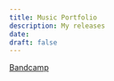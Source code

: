 ```yaml
---
title: Music Portfolio
description: My releases
date: 
draft: false
---
```


[Bandcamp](https://vernbaker.bandcamp.com/)


